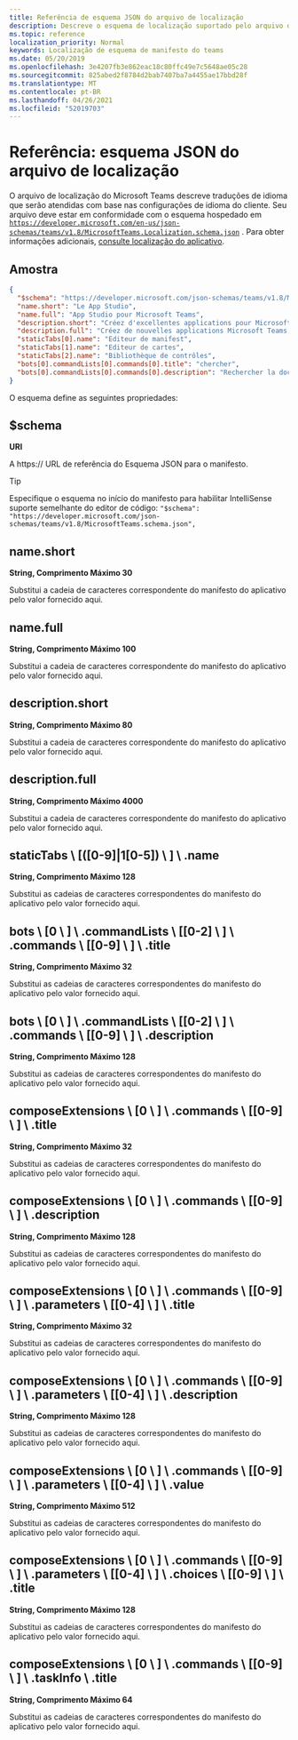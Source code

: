 ```yaml
---
title: Referência de esquema JSON do arquivo de localização
description: Descreve o esquema de localização suportado pelo arquivo de localização do Microsoft Teams
ms.topic: reference
localization_priority: Normal
keywords: Localização de esquema de manifesto do teams
ms.date: 05/20/2019
ms.openlocfilehash: 3e4207fb3e862eac18c80ffc49e7c5648ae05c28
ms.sourcegitcommit: 825abed2f8784d2bab7407ba7a4455ae17bbd28f
ms.translationtype: MT
ms.contentlocale: pt-BR
ms.lasthandoff: 04/26/2021
ms.locfileid: "52019703"
---
```

# <a name="reference-localization-file-json-schema"></a>Referência: esquema JSON do arquivo de localização

O arquivo de localização do Microsoft Teams descreve traduções de idioma que serão atendidas com base nas configurações de idioma do cliente. Seu arquivo deve estar em conformidade com o esquema hospedado em [`https://developer.microsoft.com/en-us/json-schemas/teams/v1.8/MicrosoftTeams.Localization.schema.json`](https://developer.microsoft.com/en-us/json-schemas/teams/v1.8/MicrosoftTeams.Localization.schema.json) . Para obter informações adicionais, [consulte localização do aplicativo](~/concepts/build-and-test/apps-localization.md).

## <a name="sample"></a>Amostra

```json
{
  "$schema": "https://developer.microsoft.com/json-schemas/teams/v1.8/MicrosoftTeams.schema.json",
  "name.short": "Le App Studio",
  "name.full": "App Studio pour Microsoft Teams",
  "description.short": "Créez d'excellentes applications pour Microsoft Teams avec App Studio.",
  "description.full": "Créez de nouvelles applications Microsoft Teams, concevez et prévisualisez des cartes bot, et explorez la documentation avec App Studio.",
  "staticTabs[0].name": "Editeur de manifest",
  "staticTabs[1].name": "Editeur de cartes",
  "staticTabs[2].name": "Bibliothèque de contrôles",
  "bots[0].commandLists[0].commands[0].title": "chercher",
  "bots[0].commandLists[0].commands[0].description": "Rechercher la documentation Teams pertinente"
}
```

O esquema define as seguintes propriedades:

## <a name="schema"></a>$schema

**URI**

A https:// URL de referência do Esquema JSON para o manifesto.

> [!TIP]
> Especifique o esquema no início do manifesto para habilitar IntelliSense suporte semelhante do editor de código: `"$schema": "https://developer.microsoft.com/json-schemas/teams/v1.8/MicrosoftTeams.schema.json",`

## <a name="nameshort"></a>name.short

**String, Comprimento Máximo 30**

Substitui a cadeia de caracteres correspondente do manifesto do aplicativo pelo valor fornecido aqui.

## <a name="namefull"></a>name.full

**String, Comprimento Máximo 100**

Substitui a cadeia de caracteres correspondente do manifesto do aplicativo pelo valor fornecido aqui.

## <a name="descriptionshort"></a>description.short

**String, Comprimento Máximo 80**

Substitui a cadeia de caracteres correspondente do manifesto do aplicativo pelo valor fornecido aqui.

## <a name="descriptionfull"></a>description.full

**String, Comprimento Máximo 4000**

Substitui a cadeia de caracteres correspondente do manifesto do aplicativo pelo valor fornecido aqui.

## <a name="statictabs0-910-5name"></a>staticTabs \\ [([0-9]|1[0-5]) \\ ] \\ .name

**String, Comprimento Máximo 128**

Substitui as cadeias de caracteres correspondentes do manifesto do aplicativo pelo valor fornecido aqui.

## <a name="bots0commandlists0-2commands0-9title"></a>bots \\ [0 \\ ] \\ .commandLists \\ [[0-2] \\ ] \\ .commands \\ [[0-9] \\ ] \\ .title

**String, Comprimento Máximo 32**

Substitui as cadeias de caracteres correspondentes do manifesto do aplicativo pelo valor fornecido aqui.

## <a name="bots0commandlists0-2commands0-9description"></a>bots \\ [0 \\ ] \\ .commandLists \\ [[0-2] \\ ] \\ .commands \\ [[0-9] \\ ] \\ .description

**String, Comprimento Máximo 128**

Substitui as cadeias de caracteres correspondentes do manifesto do aplicativo pelo valor fornecido aqui.

## <a name="composeextensions0commands0-9title"></a>composeExtensions \\ [0 \\ ] \\ .commands \\ [[0-9] \\ ] \\ .title

**String, Comprimento Máximo 32**

Substitui as cadeias de caracteres correspondentes do manifesto do aplicativo pelo valor fornecido aqui.

## <a name="composeextensions0commands0-9description"></a>composeExtensions \\ [0 \\ ] \\ .commands \\ [[0-9] \\ ] \\ .description

**String, Comprimento Máximo 128**

Substitui as cadeias de caracteres correspondentes do manifesto do aplicativo pelo valor fornecido aqui.

## <a name="composeextensions0commands0-9parameters0-4title"></a>composeExtensions \\ [0 \\ ] \\ .commands \\ [[0-9] \\ ] \\ .parameters \\ [[0-4] \\ ] \\ .title

**String, Comprimento Máximo 32**

Substitui as cadeias de caracteres correspondentes do manifesto do aplicativo pelo valor fornecido aqui.

## <a name="composeextensions0commands0-9parameters0-4description"></a>composeExtensions \\ [0 \\ ] \\ .commands \\ [[0-9] \\ ] \\ .parameters \\ [[0-4] \\ ] \\ .description

**String, Comprimento Máximo 128**

Substitui as cadeias de caracteres correspondentes do manifesto do aplicativo pelo valor fornecido aqui.

## <a name="composeextensions0commands0-9parameters0-4value"></a>composeExtensions \\ [0 \\ ] \\ .commands \\ [[0-9] \\ ] \\ .parameters \\ [[0-4] \\ ] \\ .value

**String, Comprimento Máximo 512**

Substitui as cadeias de caracteres correspondentes do manifesto do aplicativo pelo valor fornecido aqui.

## <a name="composeextensions0commands0-9parameters0-4choices0-9title"></a>composeExtensions \\ [0 \\ ] \\ .commands \\ [[0-9] \\ ] \\ .parameters \\ [[0-4] \\ ] \\ .choices \\ [[0-9] \\ ] \\ .title

**String, Comprimento Máximo 128**

Substitui as cadeias de caracteres correspondentes do manifesto do aplicativo pelo valor fornecido aqui.

## <a name="composeextensions0commands0-9taskinfotitle"></a>composeExtensions \\ [0 \\ ] \\ .commands \\ [[0-9] \\ ] \\ .taskInfo \\ .title

**String, Comprimento Máximo 64**

Substitui as cadeias de caracteres correspondentes do manifesto do aplicativo pelo valor fornecido aqui.
